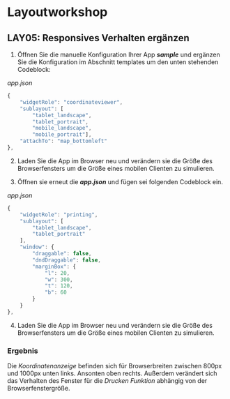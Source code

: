 # Layoutworkshop

## LAY05: Responsives Verhalten ergänzen

1. Öffnen Sie die manuelle Konfiguration Ihrer App ***sample*** und ergänzen Sie die Konfiguration im Abschnitt templates um den unten stehenden Codeblock:

*app.json*
```javascript
{
    "widgetRole": "coordinateviewer",
    "sublayout": [
        "tablet_landscape",
        "tablet_portrait",
        "mobile_landscape",
        "mobile_portrait"],
    "attachTo": "map_bottomleft"
},
```

2. Laden Sie die App im Browser neu und verändern sie die Größe des Browserfensters um die Größe eines mobilen Clienten zu simulieren.

3. Öffnen sie erneut die ***app.json*** und fügen sei folgenden Codeblock ein.

*app.json*
```javascript
{
    "widgetRole": "printing",
    "sublayout": [
        "tablet_landscape",
        "tablet_portrait"
    ],
    "window": {
        "draggable": false,
        "dndDraggable": false,
        "marginBox": {
            "l": 20,
            "w": 300,
            "t": 120,
            "b": 60
        }
    }
},
```
4. Laden Sie die App im Browser neu und verändern sie die Größe des Browserfensters um die Größe eines mobilen Clienten zu simulieren.

### Ergebnis
Die *Koordinatenanzeige* befinden sich für Browserbreiten zwischen 800px und 1000px unten links. Ansonten oben rechts. Außerdem verändert sich das Verhalten des Fenster für die *Drucken Funktion* abhängig von der Browserfenstergröße.


